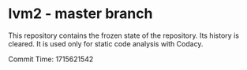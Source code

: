 # lvm2 - master branch

This repository contains the frozen state of the repository.
Its history is cleared. It is used only for static code
analysis with Codacy.

Commit Time: 1715621542